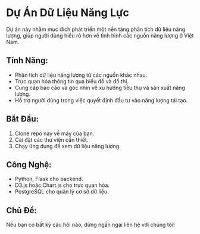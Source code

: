 # Dự Án Dữ Liệu Năng Lực

Dự án này nhằm mục đích phát triển một nền tảng phân tích dữ liệu năng lượng, giúp người dùng hiểu rõ hơn về tình hình các nguồn năng lượng ở Việt Nam.

## Tính Năng:
- Phân tích dữ liệu năng lượng từ các nguồn khác nhau.
- Trực quan hóa thông tin qua biểu đồ và đồ thị.
- Cung cấp báo cáo và góc nhìn về xu hướng tiêu thụ và sản xuất năng lượng.
- Hỗ trợ người dùng trong việc quyết định đầu tư vào năng lượng tái tạo.

## Bắt Đầu:
1. Clone repo này về máy của bạn.
2. Cài đặt các thư viện cần thiết.
3. Chạy ứng dụng để xem dữ liệu năng lượng.

## Công Nghệ:
- Python, Flask cho backend.
- D3.js hoặc Chart.js cho trực quan hóa.
- PostgreSQL cho quản lý cơ sở dữ liệu.

## Chủ Đề:
Nếu bạn có bất kỳ câu hỏi nào, đừng ngần ngại liên hệ với chúng tôi!